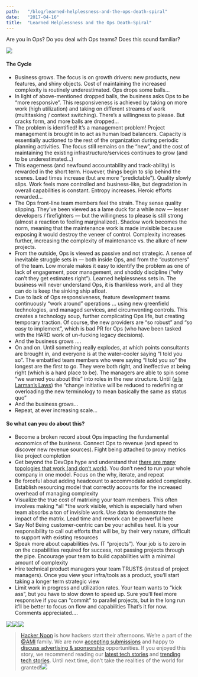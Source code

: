 ```yaml
---
path:	"/blog/learned-helplessness-and-the-ops-death-spiral"
date:	"2017-04-16"
title:	"Learned Helplessness and the Ops Death-Spiral"
---
```


Are you in Ops? Do you deal with Ops teams? Does this sound familiar?

![](/images/1*DIw5krqGhmHZBTBYHv1F7g.png)

#### The Cycle

* Business grows. The focus is on growth drivers: new products, new features, and shiny objects. Cost of maintaining the increased complexity is routinely underestimated. Ops drops some balls…
* In light of above-mentioned dropped balls, the business asks Ops to be “more responsive”. This responsiveness is achieved by taking on more work (high utilization) and taking on different streams of work (multitasking / context switching). There’s a willingness to please. But cracks form, and more balls are dropped…
* The problem is identified! It’s a management problem! Project management is brought in to act as human load balancers. Capacity is essentially auctioned to the rest of the organization during periodic planning activities. The focus still remains on the “new”, and the cost of maintaining the existing infrastructure/services continues to grow (and to be underestimated…)
* This eagerness (and newfound accountability and track-ability) is rewarded in the short term. However, things begin to slip behind the scenes. Lead times increase (but are more “predictable”). Quality slowly slips. Work feels more controlled and business-like, but degradation in overall capabilities is constant. Entropy increases. Heroic efforts rewarded…
* The Ops front-line team members feel the strain. They sense quality slipping. They’ve been viewed as a lame duck for a while now — lesser developers / firefighters — but the willingness to please is still strong (almost a reaction to feeling marginalized). Shadow work becomes the norm, meaning that the maintenance work is made invisible because exposing it would destroy the veneer of control. Complexity increases further, increasing the complexity of maintenance vs. the allure of new projects.
* From the outside, Ops is viewed as passive and not strategic. A sense of inevitable struggle sets in — both inside Ops, and from the “customers” of the team. Low morale makes it easy to identify the problem as one of lack of engagement, poor management, and shoddy discipline (“why can’t they get estimates right”). Learned helplessness sets in. The business will never understand Ops, it is thankless work, and all they can do is keep the sinking ship afloat.
* Due to lack of Ops responsiveness, feature development teams continuously “work around” operations … using new greenfield technologies, and managed services, and circumventing controls. This creates a technology soup, further complicating Ops life, but creating temporary traction. Of course, the new providers are “so robust” and “so easy to implement”, which is bad PR for Ops (who have been tasked with the HARD work of un-fucking legacy decisions).
* And the business grows ….
* On and on. Until something really explodes, at which points consultants are brought in, and everyone is at the water-cooler saying “I told you so”. The embattled team members who were saying “I told you so” the longest are the first to go. They were both right, and ineffective at being right (which is a hard place to be). The managers are able to spin some “we warned you about this” into roles in the new structure. Until ([a la Larman’s Laws](http://www.craiglarman.com/wiki/index.php?title=Larman%27s_Laws_of_Organizational_Behavior)) the “change initiative will be reduced to redefining or overloading the new terminology to mean basically the same as status quo”
* And the business grows…
* Repeat, at ever increasing scale…
#### So what can you do about this?

* Become a broken record about Ops impacting the fundamental economics of the business. Connect Ops to revenue (and speed to discover new revenue sources). Fight being attached to proxy metrics like project completion
* Get beyond the DevOps hype and understand that [there are many topologies that work (and don’t work)](http://web.devopstopologies.com/). You don’t need to run your whole company in one model. Focus on the why, iterate, and repeat
* Be forceful about adding headcount to accommodate added complexity. Establish resourcing model that correctly accounts for the increased overhead of managing complexity
* Visualize the true cost of matrixing your team members. This often involves making *all *the work visible, which is especially hard when team absorbs a ton of invisible work. Use data to demonstrate the impact of the matrix. Lead time and rework can be powerful here
* Say No! Being customer-centric can be your achilles heel. It is your responsibility to call out efforts that will be, by their very nature, difficult to support with existing resources
* Speak more about capabilities (vs. IT “projects”). Your job is to zero in on the capabilities required for success, not passing projects through the pipe. Encourage your team to build capabilities with a minimal amount of complexity
* Hire technical product managers your team TRUSTS (instead of project managers). Once you view your infra/tools as a product, you’ll start taking a longer term strategic view
* Limit work in progress and utilization rates. Your team wants to “kick ass”, but you have to slow down to speed up. Sure you’ll feel more responsive if you can “commit” to parallel projects, but in the long run it’ll be better to focus on flow and capabilities
That’s it for now. Comments appreciated….

[![](/images/1*0hqOaABQ7XGPT-OYNgiUBg.png)](http://bit.ly/HackernoonFB)[![](/images/1*Vgw1jkA6hgnvwzTsfMlnpg.png)](https://goo.gl/k7XYbx)[![](/images/1*gKBpq1ruUi0FVK2UM_I4tQ.png)](https://goo.gl/4ofytp)
> [Hacker Noon](http://bit.ly/Hackernoon) is how hackers start their afternoons. We’re a part of the [@AMI](http://bit.ly/atAMIatAMI) family. We are now [accepting submissions](http://bit.ly/hackernoonsubmission) and happy to [discuss advertising & sponsorship](mailto:partners@amipublications.com) opportunities.
> If you enjoyed this story, we recommend reading our [latest tech stories](http://bit.ly/hackernoonlatestt) and [trending tech stories](https://hackernoon.com/trending). Until next time, don’t take the realities of the world for granted!![](/images/1*35tCjoPcvq6LbB3I6Wegqw.jpeg)
